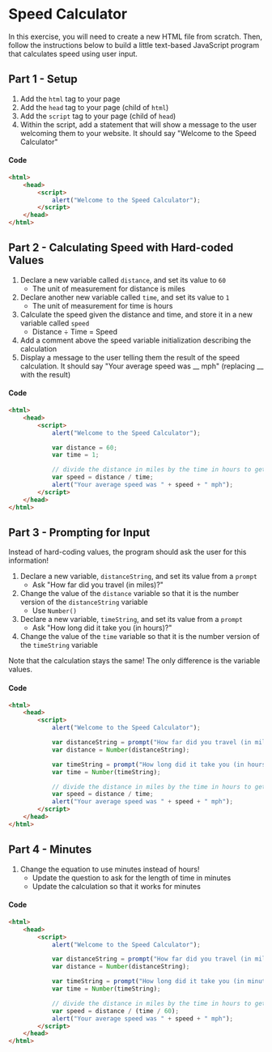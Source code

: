 # Speed Calculator
In this exercise, you will need to create a new HTML file from scratch. Then, follow the instructions below to build a little text-based JavaScript program that calculates speed using user input.

## Part 1 - Setup
1. Add the `html` tag to your page
1. Add the `head` tag to your page (child of `html`)
1. Add the `script` tag to your page (child of `head`)
1. Within the script, add a statement that will show a message to the user welcoming them to your website. It should say "Welcome to the Speed Calculator"

#### Code
```html
<html>
    <head>
        <script>
            alert("Welcome to the Speed Calculator");
        </script>
    </head>
</html>
```

## Part 2 - Calculating Speed with Hard-coded Values
1. Declare a new variable called `distance`, and set its value to `60`
    - The unit of measurement for distance is miles
1. Declare another new variable called `time`, and set its value to `1`
    - The unit of measurement for time is hours
1. Calculate the speed given the distance and time, and store it in a new variable called `speed`
    - Distance ÷ Time = Speed
1. Add a comment above the speed variable initialization describing the calculation
1. Display a message to the user telling them the result of the speed calculation. It should say "Your average speed was \_\_ mph" (replacing \_\_ with the result)

#### Code
```html
<html>
    <head>
        <script>
            alert("Welcome to the Speed Calculator");

            var distance = 60;
            var time = 1;

            // divide the distance in miles by the time in hours to get average speed
            var speed = distance / time;
            alert("Your average speed was " + speed + " mph");
        </script>
    </head>
</html>
```

## Part 3 - Prompting for Input
Instead of hard-coding values, the program should ask the user for this information!

1. Declare a new variable, `distanceString`, and set its value from a `prompt`
    - Ask "How far did you travel (in miles)?"
1. Change the value of the `distance` variable so that it is the number version of the `distanceString` variable
    - Use `Number()`
1. Declare a new variable, `timeString`, and set its value from a `prompt`
    - Ask "How long did it take you (in hours)?"
1. Change the value of the `time` variable so that it is the number version of the `timeString` variable

Note that the calculation stays the same! The only difference is the variable values.

#### Code
```html
<html>
    <head>
        <script>
            alert("Welcome to the Speed Calculator");

            var distanceString = prompt("How far did you travel (in miles)?");
            var distance = Number(distanceString);

            var timeString = prompt("How long did it take you (in hours)?");
            var time = Number(timeString);

            // divide the distance in miles by the time in hours to get average speed
            var speed = distance / time;
            alert("Your average speed was " + speed + " mph");
        </script>
    </head>
</html>
```

## Part 4 - Minutes
1. Change the equation to use minutes instead of hours!
    - Update the question to ask for the length of time in minutes
    - Update the calculation so that it works for minutes

#### Code
```html
<html>
    <head>
        <script>
            alert("Welcome to the Speed Calculator");

            var distanceString = prompt("How far did you travel (in miles)?");
            var distance = Number(distanceString);

            var timeString = prompt("How long did it take you (in minutes)?");
            var time = Number(timeString);

            // divide the distance in miles by the time in hours to get average speed
            var speed = distance / (time / 60);
            alert("Your average speed was " + speed + " mph");
        </script>
    </head>
</html>
```